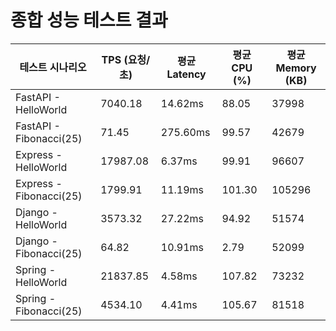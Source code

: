# 종합 성능 테스트 결과

| 테스트 시나리오 | TPS (요청/초) | 평균 Latency | 평균 CPU (%) | 평균 Memory (KB) |
|---|---|---|---|---|
| FastAPI - HelloWorld | 7040.18 | 14.62ms | 88.05 | 37998 |
| FastAPI - Fibonacci(25) | 71.45 | 275.60ms | 99.57 | 42679 |
| Express - HelloWorld | 17987.08 | 6.37ms | 99.91 | 96607 |
| Express - Fibonacci(25) | 1799.91 | 11.19ms | 101.30 | 105296 |
| Django - HelloWorld | 3573.32 | 27.22ms | 94.92 | 51574 |
| Django - Fibonacci(25) | 64.82 | 10.91ms | 2.79 | 52099 |
| Spring - HelloWorld | 21837.85 | 4.58ms | 107.82 | 73232 |
| Spring - Fibonacci(25) | 4534.10 | 4.41ms | 105.67 | 81518 |
